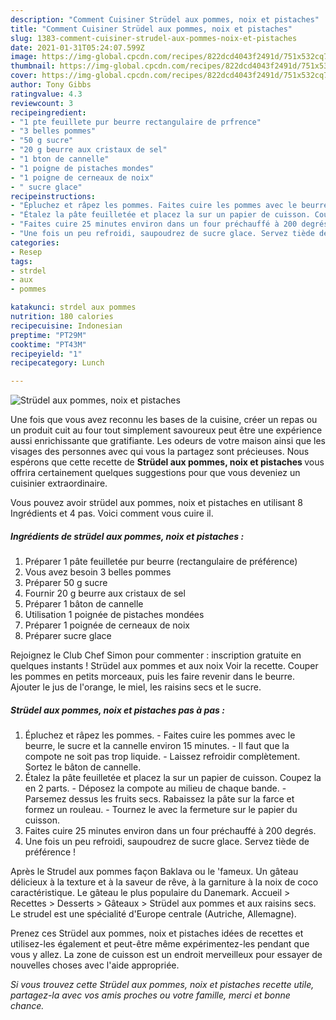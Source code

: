 ```yaml
---
description: "Comment Cuisiner Strüdel aux pommes, noix et pistaches"
title: "Comment Cuisiner Strüdel aux pommes, noix et pistaches"
slug: 1383-comment-cuisiner-strudel-aux-pommes-noix-et-pistaches
date: 2021-01-31T05:24:07.599Z
image: https://img-global.cpcdn.com/recipes/822dcd4043f2491d/751x532cq70/strudel-aux-pommes-noix-et-pistaches-photo-principale-de-la-recette.jpg
thumbnail: https://img-global.cpcdn.com/recipes/822dcd4043f2491d/751x532cq70/strudel-aux-pommes-noix-et-pistaches-photo-principale-de-la-recette.jpg
cover: https://img-global.cpcdn.com/recipes/822dcd4043f2491d/751x532cq70/strudel-aux-pommes-noix-et-pistaches-photo-principale-de-la-recette.jpg
author: Tony Gibbs
ratingvalue: 4.3
reviewcount: 3
recipeingredient:
- "1 pte feuillete pur beurre rectangulaire de prfrence"
- "3 belles pommes"
- "50 g sucre"
- "20 g beurre aux cristaux de sel"
- "1 bton de cannelle"
- "1 poigne de pistaches mondes"
- "1 poigne de cerneaux de noix"
- " sucre glace"
recipeinstructions:
- "Épluchez et râpez les pommes. Faites cuire les pommes avec le beurre, le sucre et la cannelle environ 15 minutes. Il faut que la compote ne soit pas trop liquide. Laissez refroidir complètement. Sortez le bâton de cannelle."
- "Étalez la pâte feuilletée et placez la sur un papier de cuisson. Coupez la en 2 parts. Déposez la compote au milieu de chaque bande. Parsemez dessus les fruits secs. Rabaissez la pâte sur la farce et formez un rouleau. Tournez le avec la fermeture sur le papier du cuisson."
- "Faites cuire 25 minutes environ dans un four préchauffé à 200 degrés."
- "Une fois un peu refroidi, saupoudrez de sucre glace. Servez tiède de préférence !"
categories:
- Resep
tags:
- strdel
- aux
- pommes

katakunci: strdel aux pommes 
nutrition: 180 calories
recipecuisine: Indonesian
preptime: "PT29M"
cooktime: "PT43M"
recipeyield: "1"
recipecategory: Lunch

---
```



![Strüdel aux pommes, noix et pistaches](https://img-global.cpcdn.com/recipes/822dcd4043f2491d/751x532cq70/strudel-aux-pommes-noix-et-pistaches-photo-principale-de-la-recette.jpg)

Une fois que vous avez reconnu les bases de la cuisine, créer un repas ou un produit cuit au four tout simplement savoureux peut être une expérience aussi enrichissante que gratifiante. Les odeurs de votre maison ainsi que les visages des personnes avec qui vous la partagez sont précieuses. Nous espérons que cette recette de <strong> Strüdel aux pommes, noix et pistaches </strong> vous offrira certainement quelques suggestions pour que vous deveniez un cuisinier extraordinaire.

<!--inarticleads1-->

Vous pouvez avoir strüdel aux pommes, noix et pistaches en utilisant 8 Ingrédients et 4 pas. Voici comment vous cuire il.

##### Ingrédients de strüdel aux pommes, noix et pistaches :

1. Préparer 1 pâte feuilletée pur beurre (rectangulaire de préférence)
1. Vous avez besoin 3 belles pommes
1. Préparer 50 g sucre
1. Fournir 20 g beurre aux cristaux de sel
1. Préparer 1 bâton de cannelle
1. Utilisation 1 poignée de pistaches mondées
1. Préparer 1 poignée de cerneaux de noix
1. Préparer  sucre glace


Rejoignez le Club Chef Simon pour commenter : inscription gratuite en quelques instants ! Strüdel aux pommes et aux noix Voir la recette. Couper les pommes en petits morceaux, puis les faire revenir dans le beurre. Ajouter le jus de l&#39;orange, le miel, les raisins secs et le sucre. 

<!--inarticleads2-->

##### Strüdel aux pommes, noix et pistaches pas à pas :

1. Épluchez et râpez les pommes. - Faites cuire les pommes avec le beurre, le sucre et la cannelle environ 15 minutes. - Il faut que la compote ne soit pas trop liquide. - Laissez refroidir complètement. Sortez le bâton de cannelle.
1. Étalez la pâte feuilletée et placez la sur un papier de cuisson. Coupez la en 2 parts. - Déposez la compote au milieu de chaque bande. - Parsemez dessus les fruits secs. Rabaissez la pâte sur la farce et formez un rouleau. - Tournez le avec la fermeture sur le papier du cuisson.
1. Faites cuire 25 minutes environ dans un four préchauffé à 200 degrés.
1. Une fois un peu refroidi, saupoudrez de sucre glace. Servez tiède de préférence !


Après le Strudel aux pommes façon Baklava ou le &#39;fameux. Un gâteau délicieux à la texture et à la saveur de rêve, à la garniture à la noix de coco caractéristique. Le gâteau le plus populaire du Danemark. Accueil &gt; Recettes &gt; Desserts &gt; Gâteaux &gt; Strüdel aux pommes et aux raisins secs. Le strudel est une spécialité d&#39;Europe centrale (Autriche, Allemagne). 

<!--inarticleads1-->

<p>
Prenez ces Strüdel aux pommes, noix et pistaches idées de recettes et utilisez-les également et peut-être même expérimentez-les pendant que vous y allez. La zone de cuisson est un endroit merveilleux pour essayer de nouvelles choses avec l'aide appropriée.
</p>

<p>
<i>Si vous trouvez cette Strüdel aux pommes, noix et pistaches recette utile, partagez-la avec vos amis proches ou votre famille, merci et bonne chance.</i>
</p>
